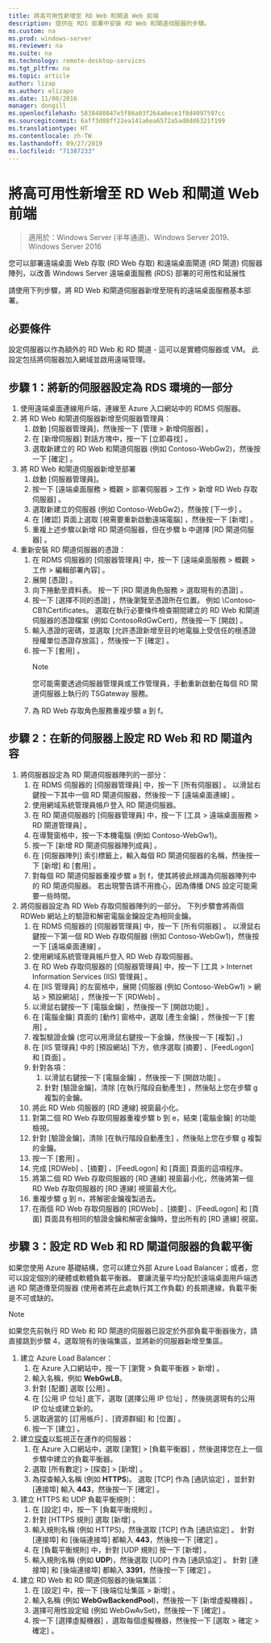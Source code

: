 ```yaml
---
title: 將高可用性新增至 RD Web 和閘道 Web 前端
description: 提供在 RDS 部署中安裝 RD Web 和閘道伺服器的步驟。
ms.custom: na
ms.prod: windows-server
ms.reviewer: na
ms.suite: na
ms.technology: remote-desktop-services
ms.tgt_pltfrm: na
ms.topic: article
author: lizap
ms.author: elizapo
ms.date: 11/08/2016
manager: dongill
ms.openlocfilehash: 5838480847e5f86a03f264a0ece1f8d4097597cc
ms.sourcegitcommit: 6aff3d88ff22ea141a6ea6572a5ad8dd6321f199
ms.translationtype: HT
ms.contentlocale: zh-TW
ms.lasthandoff: 09/27/2019
ms.locfileid: "71387233"
---
```

# <a name="add-high-availability-to-the-rd-web-and-gateway-web-front"></a>將高可用性新增至 RD Web 和閘道 Web 前端

>適用於：Windows Server (半年通道)、Windows Server 2019、Windows Server 2016


您可以部署遠端桌面 Web 存取 (RD Web 存取) 和遠端桌面閘道 (RD 閘道) 伺服器陣列，以改善 Windows Server 遠端桌面服務 (RDS) 部署的可用性和延展性 

請使用下列步驟，將 RD Web 和閘道伺服器新增至現有的遠端桌面服務基本部署。  

## <a name="pre-requisites"></a>必要條件

設定伺服器以作為額外的 RD Web 和 RD 閘道 - 這可以是實體伺服器或 VM。 此設定包括將伺服器加入網域並啟用遠端管理。

## <a name="step-1-configure-the-new-server-to-be-part-of-the-rds-environment"></a>步驟 1：將新的伺服器設定為 RDS 環境的一部分

1. 使用遠端桌面連線用戶端，連線至 Azure 入口網站中的 RDMS 伺服器。
2. 將 RD Web 和閘道伺服器新增至伺服器管理員：
    1. 啟動 [伺服器管理員]，然後按一下 [管理 > 新增伺服器]  。   
    2. 在 [新增伺服器] 對話方塊中，按一下 [立即尋找]  。   
    3. 選取新建立的 RD Web 和閘道伺服器 (例如 Contoso-WebGw2)，然後按一下 [確定]  。
3. 將 RD Web 和閘道伺服器新增至部署  
    1. 啟動 [伺服器管理員]。  
    2. 按一下 [遠端桌面服務 > 概觀 > 部署伺服器 > 工作 > 新增 RD Web 存取伺服器]  。   
    3. 選取新建立的伺服器 (例如 Contoso-WebGw2)，然後按 [下一步]  。  
    4. 在 [確認] 頁面上選取 [視需要重新啟動遠端電腦]  ，然後按一下 [新增]  。  
    5. 重複上述步驟以新增 RD 閘道伺服器，但在步驟 b 中選擇 [RD 閘道伺服器]  。
4. 重新安裝 RD 閘道伺服器的憑證：
   1. 在 RDMS 伺服器的 [伺服器管理員] 中，按一下 [遠端桌面服務 > 概觀 > 工作 > 編輯部署內容]  。  
   2. 展開 [憑證]  。  
   3. 向下捲動至資料表。 按一下 [RD 閘道角色服務 > 選取現有的憑證]  。  
   4. 按一下 [選擇不同的憑證]  ，然後瀏覽至憑證所在位置。 例如 \Contoso-CB1\Certificates。 選取在執行必要條件檢查期間建立的 RD Web 和閘道伺服器的憑證檔案 (例如 ContosoRdGwCert)，然後按一下 [開啟]  。  
   5. 輸入憑證的密碼，並選取 [允許憑證新增至目的地電腦上受信任的根憑證授權單位憑證存放區]  ，然後按一下 [確定]  。  
   6. 按一下 [套用]  。
      > [!NOTE] 
      > 您可能需要透過伺服器管理員或工作管理員，手動重新啟動在每個 RD 閘道伺服器上執行的 TSGateway 服務。
   7. 為 RD Web 存取角色服務重複步驟 a 到 f。

## <a name="step-2-configure-rd-web-and-rd-gateway-properties-on-the-new-server"></a>步驟 2：在新的伺服器上設定 RD Web 和 RD 閘道內容
1. 將伺服器設定為 RD 閘道伺服器陣列的一部分：
    1.  在 RDMS 伺服器的 [伺服器管理員] 中，按一下 [所有伺服器]  。 以滑鼠右鍵按一下其中一個 RD 閘道伺服器，然後按一下 [遠端桌面連線]  。
    2.  使用網域系統管理員帳戶登入 RD 閘道伺服器。  
    3.  在 RD 閘道伺服器的 [伺服器管理員] 中，按一下 [工具 > 遠端桌面服務 > RD 閘道管理員]  。  
    4.  在導覽窗格中，按一下本機電腦 (例如 Contoso-WebGw1)。  
    5.  按一下 [新增 RD 閘道伺服器陣列成員]  。  
    6.  在 [伺服器陣列]  索引標籤上，輸入每個 RD 閘道伺服器的名稱，然後按一下 [新增]  和 [套用]  。  
    7.  對每個 RD 閘道伺服器重複步驟 a 到 f，使其將彼此辨識為伺服器陣列中的 RD 閘道伺服器。 若出現警告請不用擔心，因為傳播 DNS 設定可能需要一些時間。
2. 將伺服器設定為 RD Web 存取伺服器陣列的一部分。 下列步驟會將兩個 RDWeb 網站上的驗證和解密電腦金鑰設定為相同金鑰。
    1.  在 RDMS 伺服器的 [伺服器管理員] 中，按一下 [所有伺服器]  。 以滑鼠右鍵按一下第一個 RD Web 存取伺服器 (例如 Contoso-WebGw1)，然後按一下 [遠端桌面連線]  。  
    2.  使用網域系統管理員帳戶登入 RD Web 存取伺服器。  
    3.  在 RD Web 存取伺服器的 [伺服器管理員] 中，按一下 [工具 > Internet Information Services (IIS) 管理員]  。  
    4.  在 [IIS 管理員] 的左窗格中，展開 [伺服器 (例如 Contoso-WebGw1) > 網站 > 預設網站]  ，然後按一下 [RDWeb]  。  
    5.  以滑鼠右鍵按一下 [電腦金鑰]  ，然後按一下 [開啟功能]  。
    6.  在 [電腦金鑰] 頁面的 [動作]  窗格中，選取 [產生金鑰]  ，然後按一下 [套用]  。
    7.  複製驗證金鑰 (您可以用滑鼠右鍵按一下金鑰，然後按一下 [複製]  。)
    8.  在 [IIS 管理員] 中的 [預設網站]  下方，依序選取 [摘要]  、[FeedLogon]  和 [頁面]  。
    9. 針對各項：
        1.  以滑鼠右鍵按一下 [電腦金鑰]  ，然後按一下 [開啟功能]  。
        2.  針對 [驗證金鑰]，清除 [在執行階段自動產生]  ，然後貼上您在步驟 g 複製的金鑰。
    10.  將此 RD Web 伺服器的 [RD 連線] 視窗最小化。  
    11.  對第二個 RD Web 存取伺服器重複步驟 b 到 e，結束 [電腦金鑰]  的功能檢視。
    12. 針對 [驗證金鑰]，清除 [在執行階段自動產生]  ，然後貼上您在步驟 g 複製的金鑰。
    13. 按一下 [套用]  。
    14. 完成 [RDWeb]  、[摘要]  、[FeedLogon]  和 [頁面]  頁面的這項程序。
    15. 將第二個 RD Web 存取伺服器的 [RD 連線] 視窗最小化，然後將第一個 RD Web 存取伺服器的 [RD 連線] 視窗最大化。  
    16. 重複步驟 g 到 n，將解密金鑰複製過去。
    17. 在兩個 RD Web 存取伺服器的 [RDWeb]  、[摘要]  、[FeedLogon]  和 [頁面]  頁面具有相同的驗證金鑰和解密金鑰時，登出所有的 [RD 連線] 視窗。

## <a name="step-3-configure-load-balancing-for-the-rd-web-and-rd-gateway-servers"></a>步驟 3：設定 RD Web 和 RD 閘道伺服器的負載平衡

如果您使用 Azure 基礎結構，您可以建立外部 Azure Load Balancer；或者，您可以設定個別的硬體或軟體負載平衡器。 要讓流量平均分配於遠端桌面用戶端透過 RD 閘道傳至伺服器 (使用者將在此處執行其工作負載) 的長期連線，負載平衡是不可或缺的。

> [!NOTE] 
> 如果您先前執行 RD Web 和 RD 閘道的伺服器已設定於外部負載平衡器後方，請直接跳到步驟 4，選取現有的後端集區，並將新的伺服器新增至集區。

1.  建立 Azure Load Balancer：  
    1.  在 Azure 入口網站中，按一下 [瀏覽 > 負載平衡器 > 新增]  。  
    2.  輸入名稱，例如 **WebGwLB**。  
    3.  針對 [配置]  選取 [公用]  。
    4.  在 [公用 IP 位址]  底下，選取 [選擇公用 IP 位址]  ，然後挑選現有的公用 IP 位址或建立新的。
    5.  選取適當的 [訂用帳戶]  、[資源群組]  和 [位置]  。
    6.  按一下 \[建立\]  。  
2. 建立[探查](https://azure.microsoft.com/documentation/articles/load-balancer-custom-probe-overview/)以監視正在運作的伺服器：  
    1.  在 Azure 入口網站中，選取 [瀏覽]   >  [負載平衡器]  ，然後選擇您在上一個步驟中建立的負載平衡器。
    2.  選取 [所有數定]   >  [探查]   >  [新增]  。  
    3.  為探查輸入名稱 (例如 **HTTPS**)。 選取 [TCP]  作為 [通訊協定]  ，並針對 [連接埠]  輸入 **443**，然後按一下 [確定]  。   
3.  建立 HTTPS 和 UDP 負載平衡規則：  
    1.  在 [設定]  中，按一下 [負載平衡規則]  。  
    2.  針對 [HTTPS 規則]  選取 [新增]  。  
    3.  輸入規則名稱 (例如 HTTPS)，然後選取 [TCP]  作為 [通訊協定]  。 針對 [連接埠]  和 [後端連接埠]  都輸入 **443**，然後按一下 [確定]  。  
    4.  在 [負載平衡規則]  中，針對 [UDP 規則]  按一下 [新增]  。  
    5.  輸入規則名稱 (例如 **UDP**)，然後選取 [UDP]  作為 [通訊協定]  。 針對 [連接埠]  和 [後端連接埠]  都輸入 **3391**，然後按一下 [確定]  。  
4. 建立 RD Web 和 RD 閘道伺服器的後端集區：
      1. 在 [設定]  中，按一下 [後端位址集區 > 新增]  。   
      2. 輸入名稱 (例如 **WebGwBackendPool**)，然後按一下 [新增虛擬機器]  。  
      3. 選擇可用性設定組 (例如 WebGwAvSet)，然後按一下 [確定]  。   
      4. 按一下 [選擇虛擬機器]  ，選取每個虛擬機器，然後按一下 [選取 > 確定 > 確定]  。
